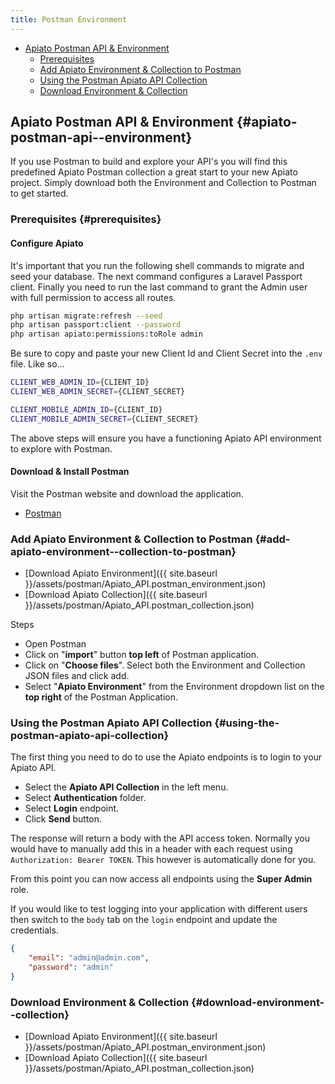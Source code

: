 ```yaml
---
title: Postman Environment
---
```


- [Apiato Postman API & Environment](#apiato-postman-api--environment)
    * [Prerequisites](#prerequisites)
    * [Add Apiato Environment & Collection to Postman ](#add-apiato-environment--collection-to-postman)
    * [Using the Postman Apiato API Collection](#using-the-postman-apiato-api-collection)
    * [Download Environment & Collection](#download-environment--collection)

## Apiato Postman API & Environment {#apiato-postman-api--environment}

If you use Postman to build and explore your API's you will find this predefined Apiato Postman collection a great
start to your new Apiato project. Simply download both the Environment and Collection to Postman to get started.

### Prerequisites {#prerequisites}

#### Configure Apiato

It's important that you run the following shell commands to migrate and seed your database. The next command configures
a Laravel Passport client. Finally you need to run the last command to grant the Admin user with full permission to
access all routes.

```bash
php artisan migrate:refresh --seed
php artisan passport:client --password
php artisan apiato:permissions:toRole admin
```

Be sure to copy and paste your new Client Id and Client Secret into the `.env` file. Like so...

```bash
CLIENT_WEB_ADMIN_ID={CLIENT_ID}
CLIENT_WEB_ADMIN_SECRET={CLIENT_SECRET}

CLIENT_MOBILE_ADMIN_ID={CLIENT_ID}
CLIENT_MOBILE_ADMIN_SECRET={CLIENT_SECRET}
```

The above steps will ensure you have a functioning Apiato API environment to explore with Postman.

#### Download & Install Postman

Visit the Postman website and download the application.

* [Postman](https://www.getpostman.com/)

### Add Apiato Environment & Collection to Postman {#add-apiato-environment--collection-to-postman}

* [Download Apiato Environment]({{ site.baseurl }}/assets/postman/Apiato_API.postman_environment.json)
* [Download Apiato Collection]({{ site.baseurl }}/assets/postman/Apiato_API.postman_collection.json)

Steps
* Open Postman
* Click on "**import**" button **top left** of Postman application.
* Click on "**Choose files**". Select both the Environment and Collection JSON files and click add.
* Select "**Apiato Environment**" from the Environment dropdown list on the **top right** of the Postman Application.

### Using the Postman Apiato API Collection {#using-the-postman-apiato-api-collection}

The first thing you need to do to use the Apiato endpoints is to login to your Apiato API.

* Select the **Apiato API Collection** in the left menu.
* Select **Authentication** folder.
* Select **Login** endpoint.
* Click **Send** button.

The response will return a body with the API access token. Normally you would have to manually add this in a header
with each request using `Authorization: Bearer TOKEN`. This however is automatically done for you.

From this point you can now access all endpoints using the **Super Admin** role.

If you would like to test logging into your application with different users then switch to the `body` tab on the
`login` endpoint and update the credentials.

```json
{
	"email": "admin@admin.com",
	"password": "admin"
}
```

### Download Environment & Collection {#download-environment--collection}

* [Download Apiato Environment]({{ site.baseurl }}/assets/postman/Apiato_API.postman_environment.json)
* [Download Apiato Collection]({{ site.baseurl }}/assets/postman/Apiato_API.postman_collection.json)
